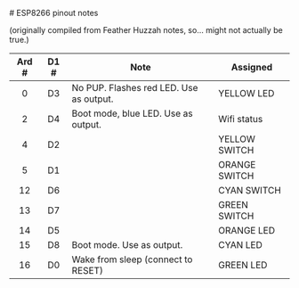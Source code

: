 # ESP8266 pinout notes

(originally compiled from Feather Huzzah notes, so... might not actually be true.)

| Ard #  | D1 #   | Note                                     | Assigned      |
|:------:|:------:|------------------------------------------|---------------|
| 0      |  D3    | No PUP. Flashes red LED. Use as output.  | YELLOW LED    |
| 2      |  D4    | Boot mode, blue LED. Use as output.      | Wifi status   |
| 4      |  D2    |                                          | YELLOW SWITCH |
| 5      |  D1    |                                          | ORANGE SWITCH |
| 12     |  D6    |                                          | CYAN SWITCH   |
| 13     |  D7    |                                          | GREEN SWITCH  |
| 14     |  D5    |                                          | ORANGE LED    |
| 15     |  D8    | Boot mode. Use as output.                | CYAN LED      |
| 16     |  D0    | Wake from sleep (connect to RESET)       | GREEN LED     |
